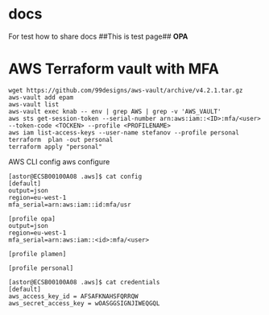 # docs
For test how to share docs 
##This is test page##
__**OPA**__


# AWS Terraform vault with MFA 
```
wget https://github.com/99designs/aws-vault/archive/v4.2.1.tar.gz
aws-vault add epam
aws-vault list
aws-vault exec knab -- env | grep AWS | grep -v 'AWS_VAULT'
aws sts get-session-token --serial-number arn:aws:iam::<ID>:mfa/<user> --token-code <TOCKEN> --profile <PROFILENAME>
aws iam list-access-keys --user-name stefanov --profile personal
terraform  plan -out personal
terraform apply "personal"
```
AWS CLI config
aws configure
```
[astor@ECSB00100A08 .aws]$ cat config
[default]
output=json
region=eu-west-1
mfa_serial=arn:aws:iam::id:mfa/usr

[profile opa]
output=json
region=eu-west-1
mfa_serial=arn:aws:iam::<id>:mfa/<user>

[profile plamen]

[profile personal]

[astor@ECSB00100A08 .aws]$ cat credentials
[default]
aws_access_key_id = AFSAFKNAHSFQRRQW
aws_secret_access_key = wOASGGSIGNJIWEQGQL
```
